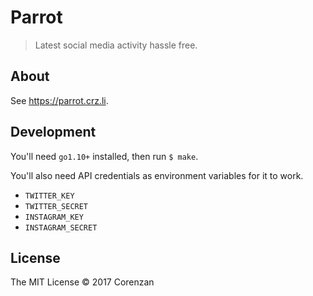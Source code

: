 # Parrot

> Latest social media activity hassle free.

## About

See https://parrot.crz.li.

## Development

You'll need `go1.10+` installed, then run `$ make`.

You'll also need API credentials as environment variables for it to work.

- `TWITTER_KEY`
- `TWITTER_SECRET`
- `INSTAGRAM_KEY`
- `INSTAGRAM_SECRET`

## License

The MIT License © 2017 Corenzan
